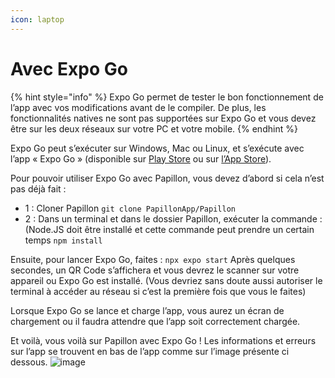```yaml
---
icon: laptop
---
```


# Avec Expo Go

{% hint style="info" %}
Expo Go permet de tester le bon fonctionnement de l’app avec vos modifications avant de le compiler. De plus, les fonctionnalités natives ne sont pas supportées sur Expo Go et vous devez être sur les deux réseaux sur votre PC et votre mobile.
{% endhint %}

Expo Go peut s’exécuter sur Windows, Mac ou Linux, et s’exécute avec l’app « Expo Go » (disponible sur [Play Store](https://play.google.com/store/apps/details?id=host.exp.exponent) ou sur [l’App Store](https://apps.apple.com/fr/app/expo-go/id982107779)).

Pour pouvoir utiliser Expo Go avec Papillon, vous devez d’abord si cela n’est pas déjà fait :

- 1 : Cloner Papillon
`git clone PapillonApp/Papillon`
- 2 : Dans un terminal et dans le dossier Papillon, exécuter la commande : (Node.JS doit être installé et cette commande peut prendre un certain temps
`npm install`

Ensuite, pour lancer Expo Go, faites :
`npx expo start`
Après quelques secondes, un QR Code s’affichera et vous devrez le scanner sur votre appareil ou Expo Go est installé. (Vous devriez sans doute aussi autoriser le terminal à accéder au réseau si c’est la première fois que vous le faites)

Lorsque Expo Go se lance et charge l’app, vous aurez un écran de chargement ou il faudra attendre que l’app soit correctement chargée. 

Et voilà, vous voilà sur Papillon avec Expo Go ! Les informations et erreurs sur l’app se trouvent en bas de l’app comme sur l’image présente ci dessous.
![image](https://i.ibb.co/nztvy40/IMG-1201.jpg)
